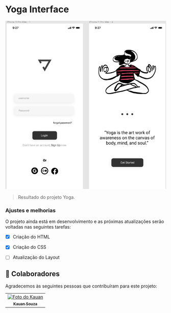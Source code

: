 # Yoga Interface



<img src="./assets/yoga.2.png" alt="logo-yoga">

> Resultado do projeto Yoga.

### Ajustes e melhorias

O projeto ainda está em desenvolvimento e as próximas atualizações serão voltadas nas seguintes tarefas:

- [x] Criação do HTML
- [x] Criação do CSS
- [ ] Atualização do Layout



## 🤝 Colaboradores

Agradecemos às seguintes pessoas que contribuíram para este projeto:

<table>
  <tr>
    <td align="center">
      <a href="#">
        <img src="https://avatars3.githubusercontent.com/u/31936044" width="100px;" alt="Foto do Kauan"/><br>
        <sub>
          <b>Kauan Souza</b>
    
  </tr>
</table>

